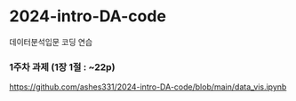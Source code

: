 # 2024-intro-DA-code
데이터분석입문 코딩 연습


### 1주차 과제 (1장 1절 : ~22p)
https://github.com/ashes331/2024-intro-DA-code/blob/main/data_vis.ipynb
